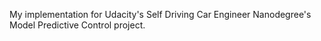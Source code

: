 My implementation for Udacity's Self Driving Car Engineer Nanodegree's Model Predictive Control project.
